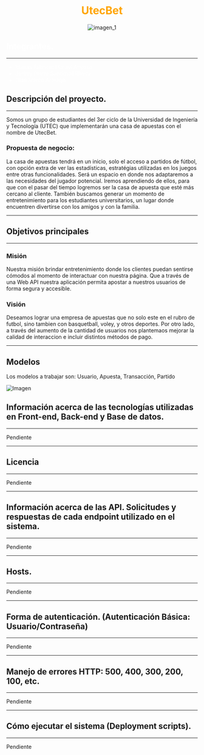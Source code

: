 <center>

<span style="color:orange">

# UtecBet

</span>


![imagen_1](https://www.casasapuestasdeportivas.es/wp-content/uploads/2020/04/mejores-casas-de-apuestas-en-espana.png)

</center>

<span style="color:white">

## Integrantes.
***
- Matias Fabricio Maravi Anyosa
- Jerimy Pierre Sandoval Rivera
- Gian Marco Arteaga
  
</span>

## Descripción del proyecto.

***
Somos un grupo de estudiantes del 3er ciclo de la Universidad de Ingeniería y Tecnología (UTEC) que implementarán una casa de apuestas con el nombre de UtecBet.

### Propuesta de negocio:
La casa de apuestas tendrá en un inicio, solo el acceso a partidos de fútbol, con opción extra de ver las estadísticas, estratégias utilizadas en los juegos entre otras funcionalidades. Será un espacio en donde nos adaptaremos a las necesidades del jugador potencial. Iremos aprendiendo de ellos, para que con el pasar del tiempo logremos ser la casa de apuesta que esté más cercano al cliente. También buscamos generar un momento de entretenimiento para los estudiantes universitarios, un lugar donde encuentren divertirse con los amigos y con la familia.
***
## Objetivos principales 
***
### Misión 
Nuestra misión brindar entretenimiento donde los clientes puedan sentirse cómodos al momento de interactuar con nuestra página. Que a través de una Web API nuestra aplicación permita apostar a nuestros usuarios de forma segura y accesible.

### Visión

Deseamos lograr una empresa de apuestas que no solo este en el rubro de futbol, sino tambien con basquetball, voley, y otros deportes. Por otro lado, a través del aumento de la cantidad de usuarios nos plantemaos mejorar la calidad de interaccion e incluir distintos métodos de pago.

***
## Modelos

Los modelos a trabajar son: Usuario, Apuesta, Transacción, Partido

![Imagen](https://i.ibb.co/FbhVZfs/DBP-MODELOS.jpg)

## Información acerca de las tecnologías utilizadas en Front-end, Back-end y Base de datos.
***
Pendiente
***
## Licencia
***
Pendiente
***
## Información acerca de las API. Solicitudes y respuestas de cada endpoint utilizado en el sistema.
*** 
Pendiente
***

## Hosts.
***
Pendiente
***
## Forma de autenticación. (Autenticación Básica: Usuario/Contraseña)
***
Pendiente
***
## Manejo de errores HTTP: 500, 400, 300, 200, 100, etc.
***
Pendiente
***
## Cómo ejecutar el sistema (Deployment scripts).
***
Pendiente
